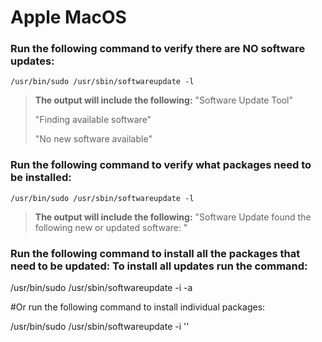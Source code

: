 # Apple MacOS

### Run the following command to verify there are NO software updates:

```
/usr/bin/sudo /usr/sbin/softwareupdate -l 
```

> **The output will include the following:**
> "Software Update Tool"
>
> "Finding available software"
>
> "No new software available"

### Run the following command to verify what packages need to be installed:

```
/usr/bin/sudo /usr/sbin/softwareupdate -l
```

> **The output will include the following:** "Software Update found the following new or updated software: "

### Run the following command to install all the packages that need to be updated: To install all updates run the command:

/usr/bin/sudo /usr/sbin/softwareupdate -i -a

#Or run the following command to install individual packages:

 /usr/bin/sudo /usr/sbin/softwareupdate -i '<package name>'




